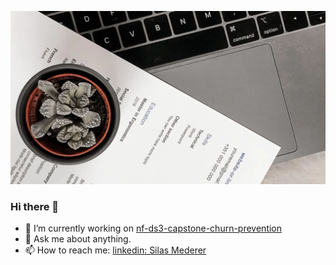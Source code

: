 ![picture by: Lending Club 2020](https://github.com/sls-mdr/sls-mdr/blob/main/header.jpg)

### Hi there 👋

- 🔭 I’m currently working on [nf-ds3-capstone-churn-prevention](https://github.com/jb-ds2020/nf-ds3-capstone-churn-prevention)
- 💬 Ask me about anything.
- 📫 How to reach me: [linkedin: Silas Mederer](www.linkedin.com/in/silas-mederer)
